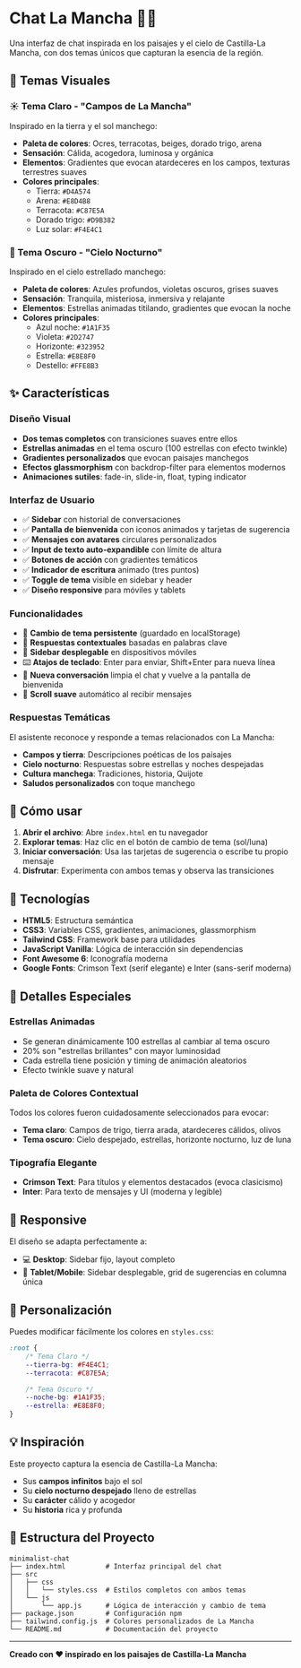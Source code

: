# Chat La Mancha 🌾✨

Una interfaz de chat inspirada en los paisajes y el cielo de Castilla-La Mancha, con dos temas únicos que capturan la esencia de la región.

## 🎨 Temas Visuales

### ☀️ Tema Claro - "Campos de La Mancha"
Inspirado en la tierra y el sol manchego:
- **Paleta de colores**: Ocres, terracotas, beiges, dorado trigo, arena
- **Sensación**: Cálida, acogedora, luminosa y orgánica
- **Elementos**: Gradientes que evocan atardeceres en los campos, texturas terrestres suaves
- **Colores principales**:
  - Tierra: `#D4A574`
  - Arena: `#E8D4B8`
  - Terracota: `#C87E5A`
  - Dorado trigo: `#D9B382`
  - Luz solar: `#F4E4C1`

### 🌙 Tema Oscuro - "Cielo Nocturno"
Inspirado en el cielo estrellado manchego:
- **Paleta de colores**: Azules profundos, violetas oscuros, grises suaves
- **Sensación**: Tranquila, misteriosa, inmersiva y relajante
- **Elementos**: Estrellas animadas titilando, gradientes que evocan la noche
- **Colores principales**:
  - Azul noche: `#1A1F35`
  - Violeta: `#2D2747`
  - Horizonte: `#323952`
  - Estrella: `#E8E8F0`
  - Destello: `#FFE8B3`

## ✨ Características

### Diseño Visual
- **Dos temas completos** con transiciones suaves entre ellos
- **Estrellas animadas** en el tema oscuro (100 estrellas con efecto twinkle)
- **Gradientes personalizados** que evocan paisajes manchegos
- **Efectos glassmorphism** con backdrop-filter para elementos modernos
- **Animaciones sutiles**: fade-in, slide-in, float, typing indicator

### Interfaz de Usuario
- ✅ **Sidebar** con historial de conversaciones
- ✅ **Pantalla de bienvenida** con iconos animados y tarjetas de sugerencia
- ✅ **Mensajes con avatares** circulares personalizados
- ✅ **Input de texto auto-expandible** con límite de altura
- ✅ **Botones de acción** con gradientes temáticos
- ✅ **Indicador de escritura** animado (tres puntos)
- ✅ **Toggle de tema** visible en sidebar y header
- ✅ **Diseño responsive** para móviles y tablets

### Funcionalidades
- 🔄 **Cambio de tema persistente** (guardado en localStorage)
- 💬 **Respuestas contextuales** basadas en palabras clave
- 📱 **Sidebar desplegable** en dispositivos móviles
- ⌨️ **Atajos de teclado**: Enter para enviar, Shift+Enter para nueva línea
- 🔄 **Nueva conversación** limpia el chat y vuelve a la pantalla de bienvenida
- 📜 **Scroll suave** automático al recibir mensajes

### Respuestas Temáticas
El asistente reconoce y responde a temas relacionados con La Mancha:
- **Campos y tierra**: Descripciones poéticas de los paisajes
- **Cielo nocturno**: Respuestas sobre estrellas y noches despejadas
- **Cultura manchega**: Tradiciones, historia, Quijote
- **Saludos personalizados** con toque manchego

## 🚀 Cómo usar

1. **Abrir el archivo**: Abre `index.html` en tu navegador
2. **Explorar temas**: Haz clic en el botón de cambio de tema (sol/luna)
3. **Iniciar conversación**: Usa las tarjetas de sugerencia o escribe tu propio mensaje
4. **Disfrutar**: Experimenta con ambos temas y observa las transiciones

## 🎯 Tecnologías

- **HTML5**: Estructura semántica
- **CSS3**: Variables CSS, gradientes, animaciones, glassmorphism
- **Tailwind CSS**: Framework base para utilidades
- **JavaScript Vanilla**: Lógica de interacción sin dependencias
- **Font Awesome 6**: Iconografía moderna
- **Google Fonts**: Crimson Text (serif elegante) e Inter (sans-serif moderna)

## 🌟 Detalles Especiales

### Estrellas Animadas
- Se generan dinámicamente 100 estrellas al cambiar al tema oscuro
- 20% son "estrellas brillantes" con mayor luminosidad
- Cada estrella tiene posición y timing de animación aleatorios
- Efecto twinkle suave y natural

### Paleta de Colores Contextual
Todos los colores fueron cuidadosamente seleccionados para evocar:
- **Tema claro**: Campos de trigo, tierra arada, atardeceres cálidos, olivos
- **Tema oscuro**: Cielo despejado, estrellas, horizonte nocturno, luz de luna

### Tipografía Elegante
- **Crimson Text**: Para títulos y elementos destacados (evoca clasicismo)
- **Inter**: Para texto de mensajes y UI (moderna y legible)

## 📱 Responsive

El diseño se adapta perfectamente a:
- 💻 **Desktop**: Sidebar fijo, layout completo
- 📱 **Tablet/Mobile**: Sidebar desplegable, grid de sugerencias en columna única

## 🎨 Personalización

Puedes modificar fácilmente los colores en `styles.css`:

```css
:root {
    /* Tema Claro */
    --tierra-bg: #F4E4C1;
    --terracota: #C87E5A;

    /* Tema Oscuro */
    --noche-bg: #1A1F35;
    --estrella: #E8E8F0;
}
```

## 💡 Inspiración

Este proyecto captura la esencia de Castilla-La Mancha:
- Sus **campos infinitos** bajo el sol
- Su **cielo nocturno despejado** lleno de estrellas
- Su **carácter** cálido y acogedor
- Su **historia** rica y profunda

## 📁 Estructura del Proyecto

```
minimalist-chat
├── index.html          # Interfaz principal del chat
├── src
│   ├── css
│   │   └── styles.css  # Estilos completos con ambos temas
│   └── js
│       └── app.js      # Lógica de interacción y cambio de tema
├── package.json        # Configuración npm
├── tailwind.config.js  # Colores personalizados de La Mancha
└── README.md           # Documentación del proyecto
```

---

**Creado con ❤️ inspirado en los paisajes de Castilla-La Mancha**